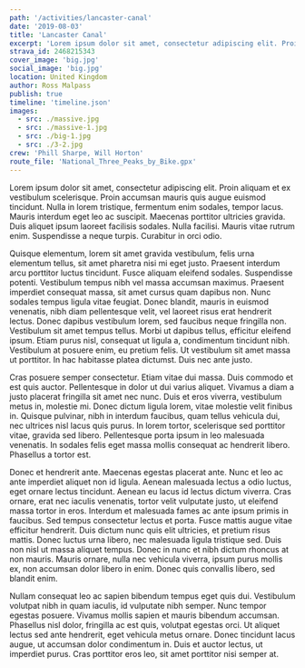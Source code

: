 ```yaml
---
path: '/activities/lancaster-canal'
date: '2019-08-03'
title: 'Lancaster Canal'
excerpt: 'Lorem ipsum dolor sit amet, consectetur adipiscing elit. Proin aliquam et ex vestibulum scelerisque. Proin accumsan mauris quis augue euismod tincidunt. Nulla in lorem tristique, fermentum enim sodales, tempor lacus. Mauris interdum eget leo ac suscipit.'
strava_id: 2468215343
cover_image: 'big.jpg'
social_image: 'big.jpg'
location: United Kingdom
author: Ross Malpass
publish: true
timeline: 'timeline.json'
images:
  - src: ./massive.jpg
  - src: ./massive-1.jpg
  - src: ./big-1.jpg
  - src: ./3-2.jpg
crew: 'Phill Sharpe, Will Horton'
route_file: 'National_Three_Peaks_by_Bike.gpx'
---
```


Lorem ipsum dolor sit amet, consectetur adipiscing elit. Proin aliquam et ex vestibulum scelerisque. Proin accumsan mauris quis augue euismod tincidunt. Nulla in lorem tristique, fermentum enim sodales, tempor lacus. Mauris interdum eget leo ac suscipit. Maecenas porttitor ultricies gravida. Duis aliquet ipsum laoreet facilisis sodales. Nulla facilisi. Mauris vitae rutrum enim. Suspendisse a neque turpis. Curabitur in orci odio.

Quisque elementum, lorem sit amet gravida vestibulum, felis urna elementum tellus, sit amet pharetra nisi mi eget justo. Praesent interdum arcu porttitor luctus tincidunt. Fusce aliquam eleifend sodales. Suspendisse potenti. Vestibulum tempus nibh vel massa accumsan maximus. Praesent imperdiet consequat massa, sit amet cursus quam dapibus non. Nunc sodales tempus ligula vitae feugiat. Donec blandit, mauris in euismod venenatis, nibh diam pellentesque velit, vel laoreet risus erat hendrerit lectus. Donec dapibus vestibulum lorem, sed faucibus neque fringilla non. Vestibulum sit amet tempus tellus. Morbi ut dapibus tellus, efficitur eleifend ipsum. Etiam purus nisl, consequat ut ligula a, condimentum tincidunt nibh. Vestibulum at posuere enim, eu pretium felis. Ut vestibulum sit amet massa ut porttitor. In hac habitasse platea dictumst. Duis nec ante justo.

Cras posuere semper consectetur. Etiam vitae dui massa. Duis commodo et est quis auctor. Pellentesque in dolor ut dui varius aliquet. Vivamus a diam a justo placerat fringilla sit amet nec nunc. Duis et eros viverra, vestibulum metus in, molestie mi. Donec dictum ligula lorem, vitae molestie velit finibus in. Quisque pulvinar, nibh in interdum faucibus, quam tellus vehicula dui, nec ultrices nisl lacus quis purus. In lorem tortor, scelerisque sed porttitor vitae, gravida sed libero. Pellentesque porta ipsum in leo malesuada venenatis. In sodales felis eget massa mollis consequat ac hendrerit libero. Phasellus a tortor est.

Donec et hendrerit ante. Maecenas egestas placerat ante. Nunc et leo ac ante imperdiet aliquet non id ligula. Aenean malesuada lectus a odio luctus, eget ornare lectus tincidunt. Aenean eu lacus id lectus dictum viverra. Cras ornare, erat nec iaculis venenatis, tortor velit vulputate justo, ut eleifend massa tortor in eros. Interdum et malesuada fames ac ante ipsum primis in faucibus. Sed tempus consectetur lectus et porta. Fusce mattis augue vitae efficitur hendrerit. Duis dictum nunc quis elit ultricies, et pretium risus mattis. Donec luctus urna libero, nec malesuada ligula tristique sed. Duis non nisl ut massa aliquet tempus. Donec in nunc et nibh dictum rhoncus at non mauris. Mauris ornare, nulla nec vehicula viverra, ipsum purus mollis ex, non accumsan dolor libero in enim. Donec quis convallis libero, sed blandit enim.

Nullam consequat leo ac sapien bibendum tempus eget quis dui. Vestibulum volutpat nibh in quam iaculis, id vulputate nibh semper. Nunc tempor egestas posuere. Vivamus mollis sapien et mauris bibendum accumsan. Phasellus nisl dolor, fringilla ac est quis, volutpat egestas orci. Ut aliquet lectus sed ante hendrerit, eget vehicula metus ornare. Donec tincidunt lacus augue, ut accumsan dolor condimentum in. Duis et auctor lectus, ut imperdiet purus. Cras porttitor eros leo, sit amet porttitor nisi semper at.
